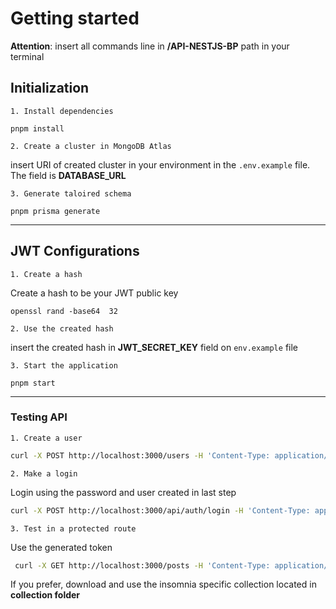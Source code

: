 # Getting started

**Attention**: insert all commands line in **/API-NESTJS-BP** path in your terminal

## Initialization

`1. Install dependencies`

    pnpm install

`2. Create a cluster in MongoDB Atlas`

insert URI of created cluster in your environment in the `.env.example` file. The field is **DATABASE_URL**

`3. Generate taloired schema`

    pnpm prisma generate

---

## JWT Configurations

`1. Create a hash`

Create a hash to be your JWT public key

    openssl rand -base64  32

`2. Use the created hash`

insert the created hash in **JWT_SECRET_KEY** field on `env.example` file

`3. Start the application`

    pnpm start

---

### Testing API

`1. Create a user`

```bash
curl -X POST http://localhost:3000/users -H 'Content-Type: application/json' -d '{"name": "Marcos Felipe Ian Lopes", "email": "marcos@email.com", "password": "1234"}'
```

`2. Make a login`

Login using the password and user created in last step

```bash
curl -X POST http://localhost:3000/api/auth/login -H 'Content-Type: application/json' -d '{"email": "marcos@email.com", "password": "1234"}'
```

`3. Test in a protected route`

Use the generated token

```bash
 curl -X GET http://localhost:3000/posts -H 'Content-Type: application/json' -H "Authorization: Bearer {token}"
```

If you prefer, download and use the insomnia specific collection located in **collection folder**


